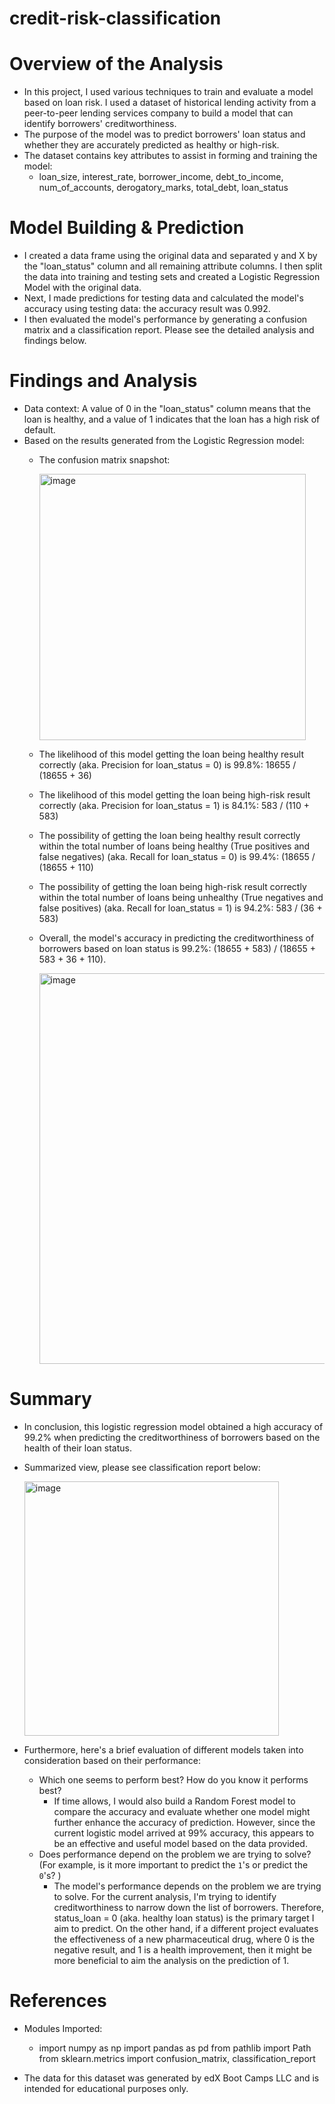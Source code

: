 # credit-risk-classification

# Overview of the Analysis
- In this project, I used various techniques to train and evaluate a model based on loan risk. I used a dataset of historical lending activity from a peer-to-peer lending services company to build a model that can identify borrowers' creditworthiness.
- The purpose of the model was to predict borrowers' loan status and whether they are accurately predicted as healthy or high-risk. 
- The dataset contains key attributes to assist in forming and training the model:
  - loan_size, interest_rate,	borrower_income, debt_to_income,	num_of_accounts, derogatory_marks,	total_debt,	loan_status
  
# Model Building & Prediction
- I created a data frame using the original data and separated y and X by the "loan_status" column and all remaining attribute columns. I then split the data into training and testing sets and created a Logistic Regression Model with the original data.
- Next, I made predictions for testing data and calculated the model's accuracy using testing data: the accuracy result was 0.992.
- I then evaluated the model's performance by generating a confusion matrix and a classification report. Please see the detailed analysis and findings below.

# Findings and Analysis 
- Data context: A value of 0 in the "loan_status" column means that the loan is healthy, and a value of 1 indicates that the loan has a high risk of default.
- Based on the results generated from the Logistic Regression model:
  - The confusion matrix snapshot:

    <img width="426" alt="image" src="https://github.com/Tianyueli/credit-risk-classification/assets/42381263/467df348-6197-4c55-9d9f-ddec67381349"> 
  - The likelihood of this model getting the loan being healthy result correctly (aka. Precision for loan_status = 0) is 99.8%: 18655 / (18655 + 36)
  - The likelihood of this model getting the loan being high-risk result correctly (aka. Precision for loan_status = 1) is 84.1%: 583 / (110 + 583)
  - The possibility of getting the loan being healthy result correctly within the total number of loans being healthy (True positives and false negatives) (aka. Recall for loan_status = 0) is 99.4%: (18655 / (18655 + 110)
  - The possibility of getting the loan being high-risk result correctly within the total number of loans being unhealthy (True negatives and false positives) (aka. Recall for loan_status = 1) is 94.2%: 583 / (36 + 583)
  - Overall, the model's accuracy in predicting the creditworthiness of borrowers based on loan status is 99.2%: (18655 + 583) / (18655 + 583 + 36 + 110).

    <img width="625" alt="image" src="https://github.com/Tianyueli/credit-risk-classification/assets/42381263/01749a57-8431-41e2-9747-06eb22102b31">

# Summary
- In conclusion, this logistic regression model obtained a high accuracy of 99.2% when predicting the creditworthiness of borrowers based on the health of their loan status.
- Summarized view, please see classification report below:

    <img width="407" alt="image" src="https://github.com/Tianyueli/credit-risk-classification/assets/42381263/40d1c642-635d-458e-9d89-0fe989a93786">
    
- Furthermore, here's a brief  evaluation of different models taken into consideration based on their performance:
    
    * Which one seems to perform best? How do you know it performs best?
      - If time allows, I would also build a Random Forest model to compare the accuracy and evaluate whether one model might further enhance the accuracy of prediction. However, since the current logistic model arrived at 99% accuracy, this appears to be an effective and useful model based on the data provided.
    * Does performance depend on the problem we are trying to solve? (For example, is it more important to predict the `1`'s or predict the `0`'s? )
      - The model's performance depends on the problem we are trying to solve. For the current analysis, I'm trying to identify creditworthiness to narrow down the list of borrowers. Therefore, status_loan = 0 (aka. healthy loan status) is the primary target I aim to predict. On the other hand, if a different project evaluates the effectiveness of a new pharmaceutical drug, where 0 is the negative result, and 1 is a health improvement, then it might be more beneficial to aim the analysis on the prediction of 1.


# References

- Modules Imported:
  - import numpy as np
    import pandas as pd
    from pathlib import Path
    from sklearn.metrics import confusion_matrix, classification_report

- The data for this dataset was generated by edX Boot Camps LLC and is intended for educational purposes only.
